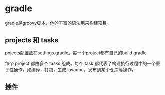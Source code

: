 # gradle 
gradle是groovy脚本，他的丰富的语法用来构建项目。

## projects 和 tasks
pojects配置放在settings.gradle。每一个project都有自己的build.gradle

每个 project 都由多个 tasks 组成。每个 task 都代表了构建执行过程中的一个原子性操作。如编译，打包，生成 javadoc，发布到某个仓库等操作。

## 插件
